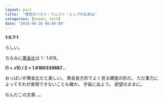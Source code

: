 ```yaml
---
layout: post
title:  "理想のバスト：ウェスト：ヒップの比率は"
categories: [human, tech]
date: "2018-09-10 00:00:00"
---
```


**1:0.7:1**


らしい。

ちなみに[黄金比](https://ja.wikipedia.org/wiki/%E9%BB%84%E9%87%91%E6%AF%94)は 1 : 1.618。

**(1 + √5) / 2 = 1.6180339887...**

おっぱいが黄金比だと美しい。
黄金長方形でよく見る螺旋の形だ。
ただ重力によってそれが実現できないことも確か。
宇宙に出よう。
欲望のままに。

なんだこの文章...。
